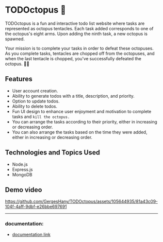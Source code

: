 # TODOctopus 🐙

TODOctopus is a fun and interactive todo list website where tasks are represented as octopus tentacles. Each task added corresponds to one of the octopus's eight arms. Upon adding the ninth task, a new octopus is spawned.

Your mission is to complete your tasks in order to defeat these octopuses. As you complete tasks, tentacles are chopped off from the octopuses, and when the last tentacle is chopped, you've successfully defeated the octopus. 👏🏻

## Features

- User account creation.
- Ability to generate todos with a title, description, and priority.
- Option to update todos.
- Ability to delete todos.
- Fun UI design to enhance user enjoyment and motivation to complete tasks and `kill the octopus.`
- You can arrange the tasks according to their priority, either in increasing or decreasing order.
- You can also arrange the tasks based on the time they were added, either in increasing or decreasing order.

## Technologies and Topics Used

- Node.js
- Express.js
- MongoDB

## Demo video

https://github.com/GergesHany/TODOctopus/assets/105644935/81a43c09-104f-4aff-9dbf-e26bbe697691

<hr>

### documentation:

- [documentation link](https://documenter.getpostman.com/view/32746526/2sA2xjyB6o#9a8ec72f-a421-4790-82b7-588e9eadd91c)
